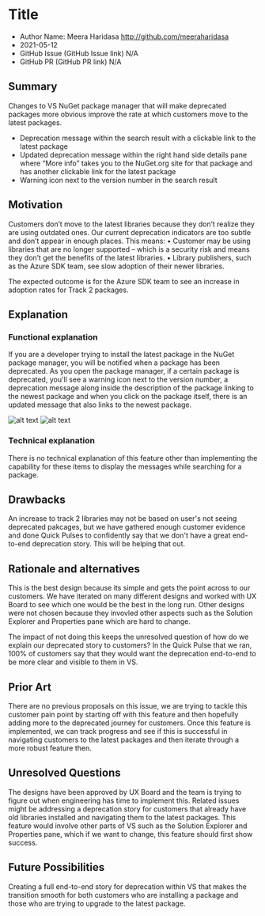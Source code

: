 # Title

- Author Name: Meera Haridasa http://github.com/meeraharidasa
- 2021-05-12
- GitHub Issue (GitHub Issue link) N/A
- GitHub PR (GitHub PR link) N/A

## Summary

<!-- One-paragraph description of the proposal. -->

Changes to VS NuGet package manager that will make deprecated packages more obvious improve the rate at which customers move to the latest packages.
- Deprecation message within the search result with a clickable link to the latest package 
- Updated deprecation message within the right hand side details pane where “More info” takes you to the NuGet.org site for that package and has another clickable link for the latest package 
- Warning icon next to the version number in the search result 


## Motivation 

<!-- Why are we doing this? What pain points does this solve? What is the expected outcome? -->

Customers don’t move to the latest libraries because they don’t realize they are using outdated ones. Our current deprecation indicators are too subtle and don’t appear in enough places. This means:
•	Customer may be using libraries that are no longer supported – which is a security risk and means they don’t get the benefits of the latest libraries.
•	Library publishers, such as the Azure SDK team, see slow adoption of their newer libraries.

The expected outcome is for the Azure SDK team to see an increase in adoption rates for Track 2 packages. 


## Explanation

### Functional explanation

<!-- Explain the proposal as if it were already implemented and you're teaching it to another person. -->
If you are a developer trying to install the latest package in the NuGet package manager, you will be notified when a package has been deprecated. As you open the package manager, if a certain package is deprecated, 
you'll see a warning icon next to the version number, a deprecation message along inside the description of the package linking to the newest package and when you click on the package itself, 
there is an updated message that also links to the newest package. 

<!-- Introduce new concepts, functional designs with real life examples, and low-fidelity mockups or  pseudocode to show how this proposal would look. -->


![alt text](https://github.com/meeraharidasa/Home/blob/dev/proposed/2021/Screen%20Shot%202021-05-12%20at%2010.27.10%20AM.png)
![alt text](https://github.com/meeraharidasa/Home/blob/dev/proposed/2021/Screen%20Shot%202021-05-12%20at%2010.27.01%20AM.png)


### Technical explanation

<!-- Explain the proposal in sufficient detail with implementation details, interaction models, and clarification of corner cases. -->

There is no technical explanation of this feature other than implementing the capability for these items to display the messages while searching for a package. 

## Drawbacks

<!-- Why should we not do this? -->
An increase to track 2 libraries may not be based on user's not seeing deprecated pakcages, but we have gathered enough customer evidence and done Quick Pulses to confidently say 
that we don't have a great end-to-end deprecation story. This will be helping that out. 

## Rationale and alternatives

<!-- Why is this the best design compared to other designs? -->
<!-- What other designs have been considered and why weren't they chosen? -->
<!-- What is the impact of not doing this? -->

This is the best design because its simple and gets the point across to our customers. We have iterated on many different designs and worked with UX Board to see 
which one would be the best in the long run. Other designs were not chosen because they invovled other aspects such as the Solution Explorer and Properties pane which
are hard to change. 

The impact of not doing this keeps the unresolved question of how do we explain our deprecated story to customers? In the Quick Pulse that we ran, 100% of customers
say that they would want the deprecation end-to-end to be more clear and visible to them in VS. 

## Prior Art

<!-- What prior art, both good and bad are related to this proposal? -->
<!-- Do other features exist in other ecosystems and what experience have their community had? -->
<!-- What lessons from other communities can we learn from? -->
<!-- Are there any resources that are relevent to this proposal? -->

There are no previous proposals on this issue, we are trying to tackle this customer pain point by starting off with this feature and then hopefully adding more
to the deprecated journey for customers. Once this feature is implemented, we can track progress and see if this is successful in navigating customers to the latest packages
and then iterate through a more robust feature then. 

## Unresolved Questions

<!-- What parts of the proposal do you expect to resolve before this gets accepted? -->
<!-- What parts of the proposal need to be resolved before the proposal is stabilized? -->
<!-- What related issues would you consider out of scope for this proposal but can be addressed in the future? -->

The designs have been approved by UX Board and the team is trying to figure out when engineering has time to implement this. Related issues might be addressing a 
deprecation story for customers that already have old libraries installed and navigating them to the latest packages. This feature would involve other parts of VS such as
the Solution Explorer and Properties pane, which if we want to change, this feature should first show success. 

## Future Possibilities

<!-- What future possibilities can you think of that this proposal would help with? -->
Creating a full end-to-end story for deprecation within VS that makes the transition smooth for both customers who are installing a package and those who are trying to upgrade
to the latest package.  

